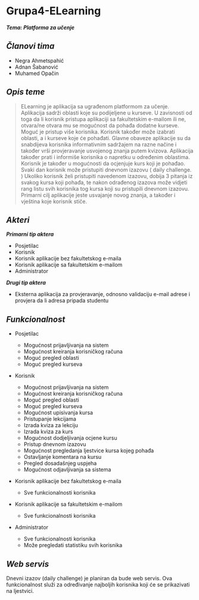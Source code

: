 # Grupa4-ELearning
***Tema: Platforma za učenje***

***Članovi tima*** 
-------------

- Negra Ahmetspahić
- Adnan Šabanović
- Muhamed Opačin

***Opis teme***
-------------
>ELearning je aplikacija sa ugrađenom platformom za učenje. Aplikacija sadrži oblasti koje su podijeljene u kurseve. U zavisnosti od toga da li korisnik pristupa aplikaciji sa fakultetskim e-mailom ili ne, otvara/ne otvara mu se mogućnost da pohađa dodatne kurseve.
Moguć je pristup više korisnika. Korisnik također može izabrati oblasti, a i kurseve koje će pohađati. Glavne obaveze aplikacije su da snabdijeva korisnika informativnim sadržajem na razne načine i također vrši provjeravanje usvojenog znanja putem kvizova. Aplikacija također prati i informiše korisnika o napretku u određenim oblastima. Korisnik je također u mogućnosti da ocjenjuje kurs koji je pohađao. Svaki dan korisnik može pristupiti dnevnom izazovu ( daily challenge. ) Ukoliko korisnik želi pristupiti navedenom izazovu, dobija 3 pitanja iz svakog kursa koji pohađa, te nakon odrađenog izazova može vidjeti rang listu svih korisnika tog kursa koji su pristupili dnevnom izazovu. Primarni cilj aplikacije jeste usvajanje novog znanja, a također i vještina koje korisnik stiče.


***Akteri***
-------------
***Primarni tip aktera***
- Posjetilac 
- Korisnik
- Korisnik aplikacije bez fakultetskog e-maila 
- Korisnik aplikacije sa fakultetskim e-mailom 
- Administrator 

***Drugi tip aktera***
- Eksterna aplikacija za provjeravanje, odnosno validaciju e-mail adrese i provjera da li adresa pripada studentu

***Funkcionalnost***
------------- 

+ Posjetilac
  + Mogućnost prijavljivanja na sistem
  + Mogućnost kreiranja korisničkog računa
  + Moguć pregled oblasti
  + Moguć pregled kurseva
  
+ Korisnik 
  + Mogućnost prijavljivanja na sistem
  + Mogućnost kreiranja korisničkog računa
  + Moguć pregled oblasti
  + Moguć pregled kurseva
  + Mogućnost upisivanja kursa
  + Pristupanje lekcijama
  + Izrada kviza za lekciju
  + Izrada kviza za kurs
  + Mogućnost dodjeljivanja ocjene kursu
  + Pristup dnevnom izazovu
  + Mogućnost pregledanja ljestvice kursa kojeg pohađa
  + Ostavljanje komentara na kursu
  + Pregled dosadašnjeg uspjeha
  + Mogućnost odjavljivanja sa sistema
 
  
+ Korisnik aplikacije bez fakultetskog e-maila
  + Sve funkcionalnosti korisnika

+ Korisnik aplikacije sa fakultetskim e-mailom  
  + Sve funkcionalnosti korisnika

+ Administrator
  + Sve funkcionalnosti korisnika
  + Može pregledati statistiku svih korisnika
 
***Web servis***
-------------

Dnevni izazov (daily challenge) je planiran da bude web servis. Ova funkcionalnost služi za određivanje najboljih korisnika koji će se prikazivati na ljestvici. 



